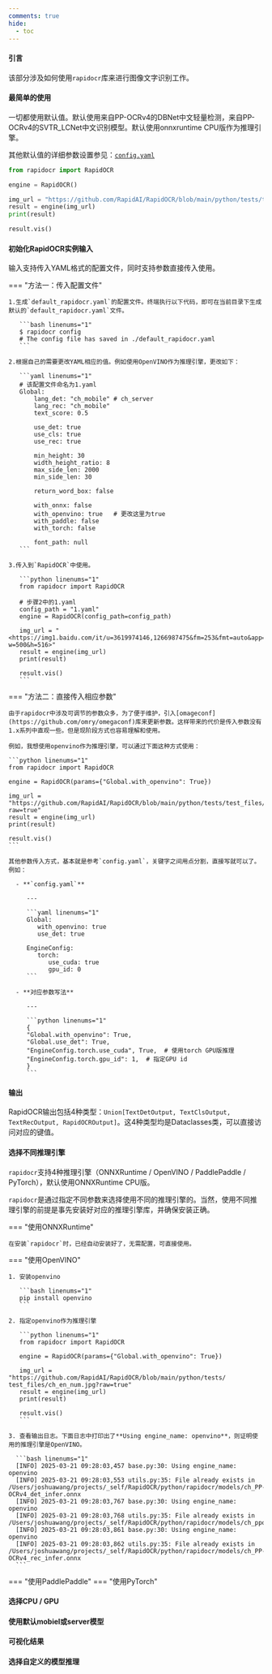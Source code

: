 ```yaml
---
comments: true
hide:
  - toc
---
```


#### 引言

该部分涉及如何使用`rapidocr`库来进行图像文字识别工作。

#### 最简单的使用

一切都使用默认值。默认使用来自PP-OCRv4的DBNet中文轻量检测，来自PP-OCRv4的SVTR_LCNet中文识别模型。默认使用onnxruntime CPU版作为推理引擎。

其他默认值的详细参数设置参见：[`config.yaml`](https://github.com/RapidAI/RapidOCR/blob/main/python/rapidocr/config.yaml)

```python linenums="1"
from rapidocr import RapidOCR

engine = RapidOCR()

img_url = "https://github.com/RapidAI/RapidOCR/blob/main/python/tests/test_files/ch_en_num.jpg?raw=true"
result = engine(img_url)
print(result)

result.vis()
```

#### 初始化RapidOCR实例输入

输入支持传入YAML格式的配置文件，同时支持参数直接传入使用。

=== "方法一：传入配置文件"

    1.生成`default_rapidocr.yaml`的配置文件。终端执行以下代码，即可在当前目录下生成默认的`default_rapidocr.yaml`文件。

       ```bash linenums="1"
       $ rapidocr config
       # The config file has saved in ./default_rapidocr.yaml
       ```

    2.根据自己的需要更改YAML相应的值。例如使用OpenVINO作为推理引擎，更改如下：

       ```yaml linenums="1"
       # 该配置文件命名为1.yaml
       Global:
           lang_det: "ch_mobile" # ch_server
           lang_rec: "ch_mobile"
           text_score: 0.5

           use_det: true
           use_cls: true
           use_rec: true

           min_height: 30
           width_height_ratio: 8
           max_side_len: 2000
           min_side_len: 30

           return_word_box: false

           with_onnx: false
           with_openvino: true   # 更改这里为true
           with_paddle: false
           with_torch: false

           font_path: null
       ```

    3.传入到`RapidOCR`中使用。

       ```python linenums="1"
       from rapidocr import RapidOCR

       # 步骤2中的1.yaml
       config_path = "1.yaml"
       engine = RapidOCR(config_path=config_path)

       img_url = "<https://img1.baidu.com/it/u=3619974146,1266987475&fm=253&fmt=auto&app=138&f=JPEG?w=500&h=516>"
       result = engine(img_url)
       print(result)

       result.vis()
       ```

=== "方法二：直接传入相应参数"

    由于rapidocr中涉及可调节的参数众多，为了便于维护，引入[omageconf](https://github.com/omry/omegaconf)库来更新参数。这样带来的代价是传入参数没有1.x系列中直观一些。但是现阶段方式也容易理解和使用。

    例如，我想使用openvino作为推理引擎，可以通过下面这种方式使用：

    ```python linenums="1"
    from rapidocr import RapidOCR

    engine = RapidOCR(params={"Global.with_openvino": True})

    img_url = "https://github.com/RapidAI/RapidOCR/blob/main/python/tests/test_files/ch_en_num.jpg?raw=true"
    result = engine(img_url)
    print(result)

    result.vis()
    ```

    其他参数传入方式，基本就是参考`config.yaml`，关键字之间用点分割，直接写就可以了。例如：

   <div class="grid cards" markdown>

      - **`config.yaml`**

         ---

         ```yaml linenums="1"
         Global:
            with_openvino: true
            use_det: true

         EngineConfig:
            torch:
               use_cuda: true
               gpu_id: 0
         ```

      - **对应参数写法**

         ---

         ```python linenums="1"
         {
         "Global.with_openvino": True,
         "Global.use_det": True,
         "EngineConfig.torch.use_cuda", True,  # 使用torch GPU版推理
         "EngineConfig.torch.gpu_id": 1,  # 指定GPU id
         }
         ```
   </div>

#### 输出

RapidOCR输出包括4种类型：`Union[TextDetOutput, TextClsOutput, TextRecOutput, RapidOCROutput]`。这4种类型均是Dataclasses类，可以直接访问对应的键值。

#### 选择不同推理引擎

`rapidocr`支持4种推理引擎（ONNXRuntime / OpenVINO / PaddlePaddle / PyTorch），默认使用ONNXRuntime CPU版。

`rapidocr`是通过指定不同参数来选择使用不同的推理引擎的。当然，使用不同推理引擎的前提是事先安装好对应的推理引擎库，并确保安装正确。

=== "使用ONNXRuntime"

    在安装`rapidocr`时，已经自动安装好了，无需配置，可直接使用。

=== "使用OpenVINO"

    1. 安装openvino

       ```bash linenums="1"
       pip install openvino
       ```

    2. 指定openvino作为推理引擎

       ```python linenums="1"
       from rapidocr import RapidOCR

       engine = RapidOCR(params={"Global.with_openvino": True})

       img_url = "https://github.com/RapidAI/RapidOCR/blob/main/python/tests/ test_files/ch_en_num.jpg?raw=true"
       result = engine(img_url)
       print(result)

       result.vis()
       ```

    3. 查看输出日志。下面日志中打印出了**Using engine_name: openvino**，则证明使用的推理引擎是OpenVINO。

      ```bash linenums="1"
      [INFO] 2025-03-21 09:28:03,457 base.py:30: Using engine_name: openvino
      [INFO] 2025-03-21 09:28:03,553 utils.py:35: File already exists in /Users/joshuawang/projects/_self/RapidOCR/python/rapidocr/models/ch_PP-OCRv4_det_infer.onnx
      [INFO] 2025-03-21 09:28:03,767 base.py:30: Using engine_name: openvino
      [INFO] 2025-03-21 09:28:03,768 utils.py:35: File already exists in /Users/joshuawang/projects/_self/RapidOCR/python/rapidocr/models/ch_ppocr_mobile_v2.0_cls_infer.onnx
      [INFO] 2025-03-21 09:28:03,861 base.py:30: Using engine_name: openvino
      [INFO] 2025-03-21 09:28:03,862 utils.py:35: File already exists in /Users/joshuawang/projects/_self/RapidOCR/python/rapidocr/models/ch_PP-OCRv4_rec_infer.onnx
      ```

=== "使用PaddlePaddle"
=== "使用PyTorch"

#### 选择CPU / GPU

#### 使用默认mobiel或server模型

#### 可视化结果

#### 选择自定义的模型推理
